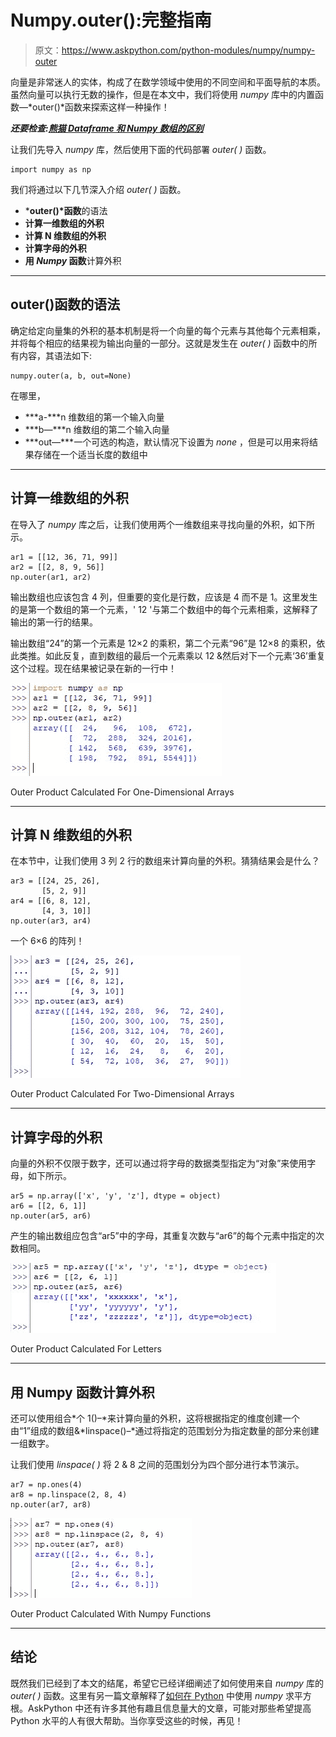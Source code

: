 # Numpy.outer():完整指南

> 原文：<https://www.askpython.com/python-modules/numpy/numpy-outer>

向量是非常迷人的实体，构成了在数学领域中使用的不同空间和平面导航的本质。虽然向量可以执行无数的操作，但是在本文中，我们将使用 *numpy* 库中的内置函数—*outer()*函数来探索这样一种操作！

***还要检查:[熊猫 Dataframe 和 Numpy 数组的区别](https://www.askpython.com/python/pandas-dataframe-vs-numpy-arrays)***

让我们先导入 *numpy* 库，然后使用下面的代码部署 *outer( )* 函数。

```
import numpy as np

```

我们将通过以下几节深入介绍 *outer( )* 函数。

*   ***outer()*函数**的语法
*   **计算一维数组的外积**
*   **计算 N 维数组的外积**
*   **计算字母的外积**
*   **用 *Numpy* 函数**计算外积

* * *

## outer()函数的语法

确定给定向量集的外积的基本机制是将一个向量的每个元素与其他每个元素相乘，并将每个相应的结果视为输出向量的一部分。这就是发生在 *outer( )* 函数中的所有内容，其语法如下:

```
numpy.outer(a, b, out=None)

```

在哪里，

*   ***a-***n 维数组的第一个输入向量
*   ***b—***n 维数组的第二个输入向量
*   ***out—***一个可选的构造，默认情况下设置为 *none* ，但是可以用来将结果存储在一个适当长度的数组中

* * *

## 计算一维数组的外积

在导入了 *numpy* 库之后，让我们使用两个一维数组来寻找向量的外积，如下所示。

```
ar1 = [[12, 36, 71, 99]]
ar2 = [[2, 8, 9, 56]]
np.outer(ar1, ar2)

```

输出数组也应该包含 4 列，但重要的变化是行数，应该是 4 而不是 1。这里发生的是第一个数组的第一个元素，' 12 '与第二个数组中的每个元素相乘，这解释了输出的第一行的结果。

输出数组“24”的第一个元素是 12×2 的乘积，第二个元素“96”是 12×8 的乘积，依此类推。如此反复，直到数组的最后一个元素乘以 12 &然后对下一个元素‘36’重复这个过程。现在结果被记录在新的一行中！

![Outer Product Calculated For One Dimensional Arrays](img/f4d8fa6e39f4d2506faafd73326594bd.png)

Outer Product Calculated For One-Dimensional Arrays

* * *

## 计算 N 维数组的外积

在本节中，让我们使用 3 列 2 行的数组来计算向量的外积。猜猜结果会是什么？

```
ar3 = [[24, 25, 26],
       [5, 2, 9]]
ar4 = [[6, 8, 12],
       [4, 3, 10]]
np.outer(ar3, ar4)

```

一个 6×6 的阵列！

![Outer Product Calculated For Two Dimensional Arrays](img/cf1a642fc3344026fbe3d695998283a8.png)

Outer Product Calculated For Two-Dimensional Arrays

* * *

## 计算字母的外积

向量的外积不仅限于数字，还可以通过将字母的数据类型指定为“对象”来使用字母，如下所示。

```
ar5 = np.array(['x', 'y', 'z'], dtype = object)
ar6 = [[2, 6, 1]]
np.outer(ar5, ar6)

```

产生的输出数组应包含“ar5”中的字母，其重复次数与“ar6”的每个元素中指定的次数相同。

![Outer Product Calculated For Letters](img/e15414a0dd9f4d481f24f1a930dc5f03.png)

Outer Product Calculated For Letters

* * *

## 用 Numpy 函数计算外积

还可以使用组合*个 1()–*来计算向量的外积，这将根据指定的维度创建一个由“1”组成的数组&*linspace()–*通过将指定的范围划分为指定数量的部分来创建一组数字。

让我们使用 *linspace( )* 将 2 & 8 之间的范围划分为四个部分进行本节演示。

```
ar7 = np.ones(4)
ar8 = np.linspace(2, 8, 4)
np.outer(ar7, ar8)

```

![Outer Product Calculated With Numpy Functions](img/baca7207f938c8c13b2e6aa7545b56e9.png)

Outer Product Calculated With Numpy Functions

* * *

## 结论

既然我们已经到了本文的结尾，希望它已经详细阐述了如何使用来自 *numpy* 库的 *outer( )* 函数。这里有另一篇文章解释了[如何在 Python](https://www.askpython.com/python/how-to-calculate-square-root-using-numpy-in-python) 中使用 *numpy* 求平方根。AskPython 中还有许多其他有趣且信息量大的文章，可能对那些希望提高 Python 水平的人有很大帮助。当你享受这些的时候，再见！